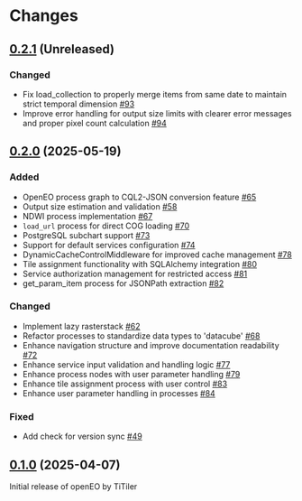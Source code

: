 # Changes

## [0.2.1] (Unreleased)

### Changed

* Fix load_collection to properly merge items from same date to maintain strict temporal dimension [#93](https://github.com/sentinel-hub/titiler-openeo/pull/93)
* Improve error handling for output size limits with clearer error messages and proper pixel count calculation [#94](https://github.com/sentinel-hub/titiler-openeo/pull/94)

## [0.2.0] (2025-05-19)

### Added

* OpenEO process graph to CQL2-JSON conversion feature [#65](https://github.com/sentinel-hub/titiler-openeo/pull/65)
* Output size estimation and validation [#58](https://github.com/sentinel-hub/titiler-openeo/pull/58)
* NDWI process implementation [#67](https://github.com/sentinel-hub/titiler-openeo/pull/67)
* `load_url` process for direct COG loading [#70](https://github.com/sentinel-hub/titiler-openeo/pull/70)
* PostgreSQL subchart support [#73](https://github.com/sentinel-hub/titiler-openeo/pull/73)
* Support for default services configuration [#74](https://github.com/sentinel-hub/titiler-openeo/pull/74)
* DynamicCacheControlMiddleware for improved cache management [#78](https://github.com/sentinel-hub/titiler-openeo/pull/78)
* Tile assignment functionality with SQLAlchemy integration [#80](https://github.com/sentinel-hub/titiler-openeo/pull/80)
* Service authorization management for restricted access [#81](https://github.com/sentinel-hub/titiler-openeo/pull/81)
* get_param_item process for JSONPath extraction [#82](https://github.com/sentinel-hub/titiler-openeo/pull/82)

### Changed

* Implement lazy rasterstack [#62](https://github.com/sentinel-hub/titiler-openeo/pull/62)
* Refactor processes to standardize data types to 'datacube' [#68](https://github.com/sentinel-hub/titiler-openeo/pull/68)
* Enhance navigation structure and improve documentation readability [#72](https://github.com/sentinel-hub/titiler-openeo/pull/72)
* Enhance service input validation and handling logic [#77](https://github.com/sentinel-hub/titiler-openeo/pull/77)
* Enhance process nodes with user parameter handling [#79](https://github.com/sentinel-hub/titiler-openeo/pull/79)
* Enhance tile assignment process with user control [#83](https://github.com/sentinel-hub/titiler-openeo/pull/83)
* Enhance user parameter handling in processes [#84](https://github.com/sentinel-hub/titiler-openeo/pull/84)

### Fixed

* Add check for version sync [#49](https://github.com/sentinel-hub/titiler-openeo/pull/49)

## [0.1.0] (2025-04-07)

Initial release of openEO by TiTiler

[0.1.0]: https://github.com/sentinel-hub/titiler-openeo/releases/tag/0.1.0
[0.2.0]: https://github.com/sentinel-hub/titiler-openeo/compare/v0.1.0...v0.2.0
[0.2.1]: https://github.com/sentinel-hub/titiler-openeo/compare/v0.2.0...HEAD
